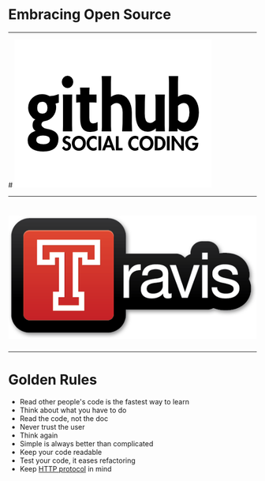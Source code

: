 # Embracing Open Source

---

# ![](../images/github.png)

---

# ![](../images/travis-ci.png)

---

# Golden Rules

* Read other people's code is the fastest way to learn
* Think about what you have to do
* Read the code, not the doc
* Never trust the user
* Think again
* Simple is always better than complicated
* Keep your code readable
* Test your code, it eases refactoring
* Keep [HTTP protocol](http://pretty-rfc.herokuapp.com/RFC2616) in mind

